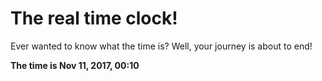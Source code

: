 # The real time clock!

Ever wanted to know what the time is? Well, your journey is about to end!

**The time is Nov 11, 2017, 00:10**
